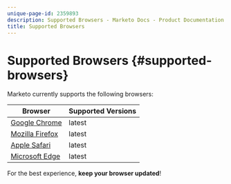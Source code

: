 ```yaml
---
unique-page-id: 2359893
description: Supported Browsers - Marketo Docs - Product Documentation
title: Supported Browsers
---
```


# Supported Browsers {#supported-browsers}

Marketo currently supports the following browsers:

| Browser |Supported Versions |
|---|---|
| [Google Chrome](http://www.google.com/intl/en/chrome/browser/) |latest |
| [Mozilla Firefox](http://www.mozilla.org/en-US/firefox/new/) |latest |
| [Apple Safari](http://support.apple.com/downloads/#safari) |latest |
| [Microsoft Edge](https://www.microsoft.com/en-us/windows/microsoft-edge) |latest |

For the best experience, **keep your browser updated**!
